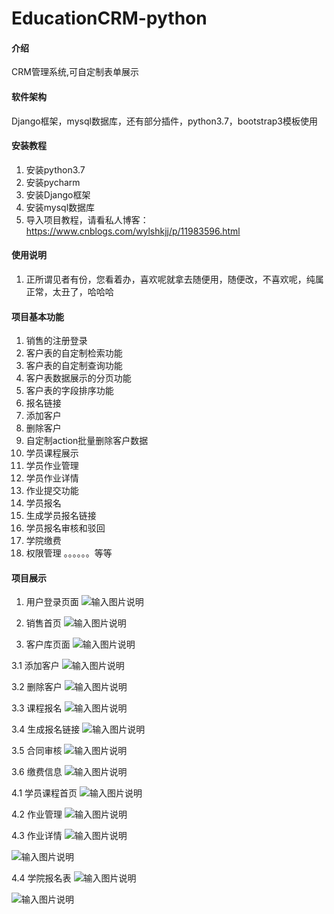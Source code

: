 # EducationCRM-python

#### 介绍
CRM管理系统,可自定制表单展示

#### 软件架构
Django框架，mysql数据库，还有部分插件，python3.7，bootstrap3模板使用


#### 安装教程

1.  安装python3.7
2.  安装pycharm
3.  安装Django框架
4.  安装mysql数据库
5.  导入项目教程，请看私人博客：https://www.cnblogs.com/wylshkjj/p/11983596.html

#### 使用说明

1.  正所谓见者有份，您看着办，喜欢呢就拿去随便用，随便改，不喜欢呢，纯属正常，太丑了，哈哈哈

#### 项目基本功能

1.  销售的注册登录
2.  客户表的自定制检索功能
3.  客户表的自定制查询功能
4.  客户表数据展示的分页功能
5.  客户表的字段排序功能
6.  报名链接
7.  添加客户
8.  删除客户
9.  自定制action批量删除客户数据
10. 学员课程展示
11. 学员作业管理
12. 学员作业详情
13. 作业提交功能
14. 学员报名
15. 生成学员报名链接
16. 学员报名审核和驳回
17. 学院缴费
18. 权限管理
。。。。。。等等

#### 项目展示

1.  用户登录页面
![输入图片说明](https://images.gitee.com/uploads/images/2020/0302/204012_c9d8e5fb_2221473.jpeg "crm1.JPG")

2.  销售首页
![输入图片说明](https://images.gitee.com/uploads/images/2020/0302/204108_cb8bd978_2221473.jpeg "crm2.JPG")

3.  客户库页面
![输入图片说明](https://images.gitee.com/uploads/images/2020/0302/204145_eb5d39ed_2221473.jpeg "crm3.JPG")

3.1 添加客户
![输入图片说明](https://images.gitee.com/uploads/images/2020/0302/204301_89f1b343_2221473.jpeg "crm5.JPG")

3.2 删除客户
![输入图片说明](https://images.gitee.com/uploads/images/2020/0302/204445_4977e4ed_2221473.jpeg "crm6.JPG")

3.3 课程报名
![输入图片说明](https://images.gitee.com/uploads/images/2020/0302/204613_1829aec9_2221473.jpeg "crm7.JPG")

3.4 生成报名链接
![输入图片说明](https://images.gitee.com/uploads/images/2020/0302/204739_51d965ec_2221473.jpeg "crm8.JPG")

3.5 合同审核
![输入图片说明](https://images.gitee.com/uploads/images/2020/0302/204842_f3fbdbfe_2221473.jpeg "crm9.JPG")

3.6 缴费信息
![输入图片说明](https://images.gitee.com/uploads/images/2020/0302/204953_2676adda_2221473.jpeg "crm10.JPG")

4.1 学员课程首页
![输入图片说明](https://images.gitee.com/uploads/images/2020/0302/205250_9429deba_2221473.jpeg "crm11.JPG")

4.2 作业管理
![输入图片说明](https://images.gitee.com/uploads/images/2020/0302/205411_9b2f329a_2221473.jpeg "crm12.JPG")

4.3 作业详情
![输入图片说明](https://images.gitee.com/uploads/images/2020/0302/205610_86fe5cb8_2221473.jpeg "crm13.JPG")

![输入图片说明](https://images.gitee.com/uploads/images/2020/0302/205620_80c00034_2221473.jpeg "crm14.JPG")

4.4 学院报名表
![输入图片说明](https://images.gitee.com/uploads/images/2020/0302/205908_da7d60cf_2221473.jpeg "crm15.JPG")

![输入图片说明](https://images.gitee.com/uploads/images/2020/0302/205918_fcf63eb6_2221473.jpeg "crm16.JPG")